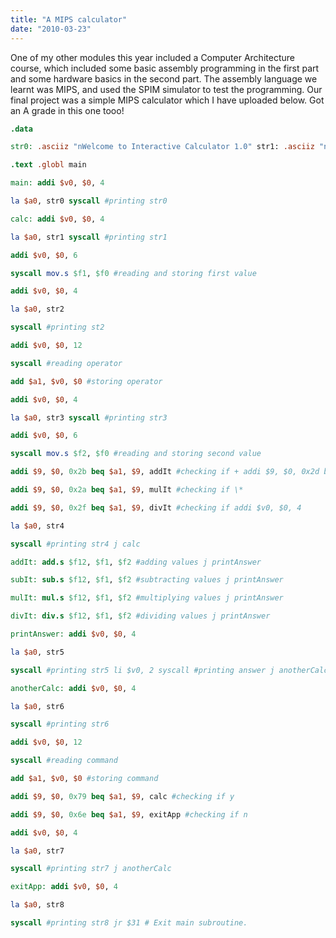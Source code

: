 ```yaml
---
title: "A MIPS calculator"
date: "2010-03-23"
---
```


One of my other modules this year included a Computer Architecture course, which included some basic assembly programming in the first part and some hardware basics in the second part. The assembly language we learnt was MIPS, and used the SPIM simulator to test the programming. Our final project was a simple MIPS calculator which I have uploaded below. Got an A grade in this one tooo!

```mips
.data

str0: .asciiz "nWelcome to Interactive Calculator 1.0" str1: .asciiz "nn Enter first value: " str2: .asciiz " Enter (+, -, /, \*): " str3: .asciiz "n Enter second value: " str4: .asciiz "n Invalid Operator! Try again. " str5: .asciiz "n Answer is: " str6: .asciiz "nn Another Calculation? y, n: " str7: .asciiz "nn Invalid input! Please enter y or n." str8: .asciiz "nn Calculator Terminated."

.text .globl main

main: addi $v0, $0, 4

la $a0, str0 syscall #printing str0

calc: addi $v0, $0, 4

la $a0, str1 syscall #printing str1

addi $v0, $0, 6

syscall mov.s $f1, $f0 #reading and storing first value

addi $v0, $0, 4

la $a0, str2

syscall #printing st2

addi $v0, $0, 12

syscall #reading operator

add $a1, $v0, $0 #storing operator

addi $v0, $0, 4

la $a0, str3 syscall #printing str3

addi $v0, $0, 6

syscall mov.s $f2, $f0 #reading and storing second value

addi $9, $0, 0x2b beq $a1, $9, addIt #checking if + addi $9, $0, 0x2d beq $a1, $9, subIt #checking if -

addi $9, $0, 0x2a beq $a1, $9, mulIt #checking if \*

addi $9, $0, 0x2f beq $a1, $9, divIt #checking if addi $v0, $0, 4

la $a0, str4

syscall #printing str4 j calc

addIt: add.s $f12, $f1, $f2 #adding values j printAnswer

subIt: sub.s $f12, $f1, $f2 #subtracting values j printAnswer

mulIt: mul.s $f12, $f1, $f2 #multiplying values j printAnswer

divIt: div.s $f12, $f1, $f2 #dividing values j printAnswer

printAnswer: addi $v0, $0, 4

la $a0, str5

syscall #printing str5 li $v0, 2 syscall #printing answer j anotherCalc

anotherCalc: addi $v0, $0, 4

la $a0, str6

syscall #printing str6

addi $v0, $0, 12

syscall #reading command

add $a1, $v0, $0 #storing command

addi $9, $0, 0x79 beq $a1, $9, calc #checking if y

addi $9, $0, 0x6e beq $a1, $9, exitApp #checking if n

addi $v0, $0, 4

la $a0, str7

syscall #printing str7 j anotherCalc

exitApp: addi $v0, $0, 4

la $a0, str8

syscall #printing str8 jr $31 # Exit main subroutine.
```
